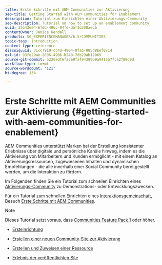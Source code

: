 ```yaml
---
title: Erste Schritte mit AEM Communities zur Aktivierung
seo-title: Getting Started with AEM Communities for Enablement
description: Tutorial zum Einrichten einer Aktivierungs-Community
seo-description: Tutorial on how to set up an enablement community
uuid: 25b43ee4-6fdd-496c-94fe-daf1d300aecb
contentOwner: Janice Kendall
products: SG_EXPERIENCEMANAGER/6.5/COMMUNITIES
topic-tags: introduction
content-type: reference
discoiquuid: 31cc7819-cc4d-4804-9fab-005d8bef0714
exl-id: 03fe29ae-2806-4906-b248-7db29ab12069
source-git-commit: b220adf6fa3e9faf94389b9a9416b7fca2f89d9d
workflow-type: tm+mt
source-wordcount: '121'
ht-degree: 13%

---
```


# Erste Schritte mit AEM Communities zur Aktivierung {#getting-started-with-aem-communities-for-enablement}

AEM Communities unterstützt Marken bei der Erstellung konsistenter Erlebnisse über digitale und persönliche Kanäle hinweg, indem es die Aktivierung von Mitarbeitern und Kunden ermöglicht - mit einem Katalog an Aktivierungsressourcen, zugewiesenen Inhalten und dynamischen Empfehlungen - die alle innerhalb einer Social Community bereitgestellt werden, um die Interaktion zu fördern.

Im Folgenden finden Sie ein Tutorial zum schnellen Einrichten eines [Aktivierungs-Community](overview.md#enablement-community) zu Demonstrations- oder Entwicklungszwecken.

Für ein Tutorial zum schnellen Einrichten eines [Interaktionsgemeinschaft](overview.md#engagement-community), Besuch [Erste Schritte mit AEM Communities](getting-started.md).

>[!NOTE]
>
>Dieses Tutorial setzt voraus, dass [Communities Feature Pack 1](deploy-communities.md#latestfeaturepack) oder höher.

* [Ersteinrichtung](enablement-setup.md)

* [Erstellen einer neuen Community-Site zur Aktivierung](enablement-create-site.md)

* [Erstellen und Zuweisen einer Ressource](resource.md)

* [Erlebnis der veröffentlichten Site](enablement-published-site.md)

